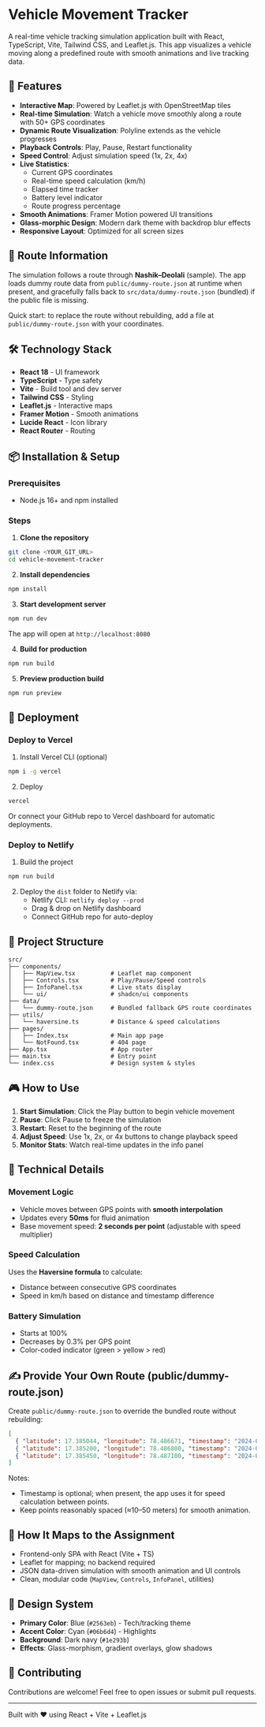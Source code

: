 # Vehicle Movement Tracker

A real-time vehicle tracking simulation application built with React, TypeScript, Vite, Tailwind CSS, and Leaflet.js. This app visualizes a vehicle moving along a predefined route with smooth animations and live tracking data.

## 🚀 Features

- **Interactive Map**: Powered by Leaflet.js with OpenStreetMap tiles
- **Real-time Simulation**: Watch a vehicle move smoothly along a route with 50+ GPS coordinates
- **Dynamic Route Visualization**: Polyline extends as the vehicle progresses
- **Playback Controls**: Play, Pause, Restart functionality
- **Speed Control**: Adjust simulation speed (1x, 2x, 4x)
- **Live Statistics**:
  - Current GPS coordinates
  - Real-time speed calculation (km/h)
  - Elapsed time tracker
  - Battery level indicator
  - Route progress percentage
- **Smooth Animations**: Framer Motion powered UI transitions
- **Glass-morphic Design**: Modern dark theme with backdrop blur effects
- **Responsive Layout**: Optimized for all screen sizes

## 📍 Route Information

The simulation follows a route through **Nashik–Deolali** (sample). The app loads dummy route data from `public/dummy-route.json` at runtime when present, and gracefully falls back to `src/data/dummy-route.json` (bundled) if the public file is missing.

Quick start: to replace the route without rebuilding, add a file at `public/dummy-route.json` with your coordinates.

## 🛠️ Technology Stack

- **React 18** - UI framework
- **TypeScript** - Type safety
- **Vite** - Build tool and dev server
- **Tailwind CSS** - Styling
- **Leaflet.js** - Interactive maps
- **Framer Motion** - Smooth animations
- **Lucide React** - Icon library
- **React Router** - Routing

## 📦 Installation & Setup

### Prerequisites
- Node.js 16+ and npm installed

### Steps

1. **Clone the repository**
```bash
git clone <YOUR_GIT_URL>
cd vehicle-movement-tracker
```

2. **Install dependencies**
```bash
npm install
```

3. **Start development server**
```bash
npm run dev
```

The app will open at `http://localhost:8080`

4. **Build for production**
```bash
npm run build
```

5. **Preview production build**
```bash
npm run preview
```

## 🚢 Deployment

### Deploy to Vercel

1. Install Vercel CLI (optional)
```bash
npm i -g vercel
```

2. Deploy
```bash
vercel
```

Or connect your GitHub repo to Vercel dashboard for automatic deployments.

### Deploy to Netlify

1. Build the project
```bash
npm run build
```

2. Deploy the `dist` folder to Netlify via:
   - Netlify CLI: `netlify deploy --prod`
   - Drag & drop on Netlify dashboard
   - Connect GitHub repo for auto-deploy

## 📂 Project Structure

```
src/
├── components/
│   ├── MapView.tsx          # Leaflet map component
│   ├── Controls.tsx         # Play/Pause/Speed controls
│   ├── InfoPanel.tsx        # Live stats display
│   └── ui/                  # shadcn/ui components
├── data/
│   └── dummy-route.json     # Bundled fallback GPS route coordinates
├── utils/
│   └── haversine.ts         # Distance & speed calculations
├── pages/
│   ├── Index.tsx            # Main app page
│   └── NotFound.tsx         # 404 page
├── App.tsx                  # App router
├── main.tsx                 # Entry point
└── index.css                # Design system & styles
```

## 🎮 How to Use

1. **Start Simulation**: Click the Play button to begin vehicle movement
2. **Pause**: Click Pause to freeze the simulation
3. **Restart**: Reset to the beginning of the route
4. **Adjust Speed**: Use 1x, 2x, or 4x buttons to change playback speed
5. **Monitor Stats**: Watch real-time updates in the info panel

## 🧮 Technical Details

### Movement Logic
- Vehicle moves between GPS points with **smooth interpolation**
- Updates every **50ms** for fluid animation
- Base movement speed: **2 seconds per point** (adjustable with speed multiplier)

### Speed Calculation
Uses the **Haversine formula** to calculate:
- Distance between consecutive GPS coordinates
- Speed in km/h based on distance and timestamp difference

### Battery Simulation
- Starts at 100%
- Decreases by 0.3% per GPS point
- Color-coded indicator (green > yellow > red)

## ✍️ Provide Your Own Route (public/dummy-route.json)

Create `public/dummy-route.json` to override the bundled route without rebuilding:

```json
[
  { "latitude": 17.385044, "longitude": 78.486671, "timestamp": "2024-07-20T10:00:00Z" },
  { "latitude": 17.385200, "longitude": 78.486800, "timestamp": "2024-07-20T10:00:10Z" },
  { "latitude": 17.385450, "longitude": 78.487100, "timestamp": "2024-07-20T10:00:20Z" }
]
```

Notes:
- Timestamp is optional; when present, the app uses it for speed calculation between points.
- Keep points reasonably spaced (≈10–50 meters) for smooth animation.

## 🧪 How It Maps to the Assignment

- Frontend-only SPA with React (Vite + TS)
- Leaflet for mapping; no backend required
- JSON data-driven simulation with smooth animation and UI controls
- Clean, modular code (`MapView`, `Controls`, `InfoPanel`, utilities)

## 🎨 Design System

- **Primary Color**: Blue (`#2563eb`) - Tech/tracking theme
- **Accent Color**: Cyan (`#06b6d4`) - Highlights
- **Background**: Dark navy (`#1e293b`)
- **Effects**: Glass-morphism, gradient overlays, glow shadows



## 🤝 Contributing

Contributions are welcome! Feel free to open issues or submit pull requests.

---

Built with ❤️ using React + Vite + Leaflet.js
